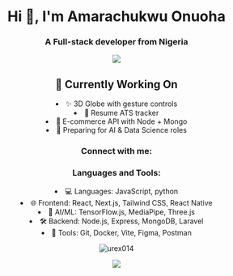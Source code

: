 <h1 align="center">Hi 👋, I'm Amarachukwu Onuoha</h1>
<h3 align="center">A Full-stack developer from Nigeria</h3>
<p align="center">
<p align="center">
  <img src="https://github-readme-stats.vercel.app/api?username=urex014&show_icons=true&theme=tokyonight" />
</p>

<h2 align="center">
  🧩 Currently Working On
</h2>
  <li align="center">✨ 3D Globe with gesture controls</li>
  
  <li align="center">📱 Resume ATS tracker</li>
  
  <li align="center">🛒 E-commerce API with Node + Mongo</li>
  
  <li align="center">🧠 Preparing for AI & Data Science roles</li>
  
<h3 align="center">Connect with me:</h3>

<h3 style="display:flex; flex-direction:column;"
  align="center">Languages and Tools:</h3>
   <li align="center"> 💻 Languages: JavaScript, python </li>
    <li align="center">🌐 Frontend: React, Next.js, Tailwind CSS, React Native </li>
   <li align="center"> 🧠 AI/ML: TensorFlow.js, MediaPipe, Three.js  </li>
    <li align="center">🛠️ Backend: Node.js, Express, MongoDB, Laravel </li> 
    <li align="center">🔧 Tools: Git, Docker, Vite, Figma, Postman </li>
<div align="center">
<p><img align="center" src="https://github-readme-stats.vercel.app/api/top-langs?username=urex014&show_icons=true&locale=en&layout=compact" alt="urex014" /></p>

<p><img align="center" src="https://github-readme-streak-stats.herokuapp.com/?user=urex014&" /></p>
</div>

